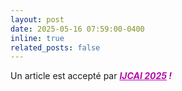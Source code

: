```yaml
---
layout: post
date: 2025-05-16 07:59:00-0400
inline: true
related_posts: false
---
```


Un article est accepté par ***<span style="color:#b509ac"><u>IJCAI 2025</u> !</span>*** 

